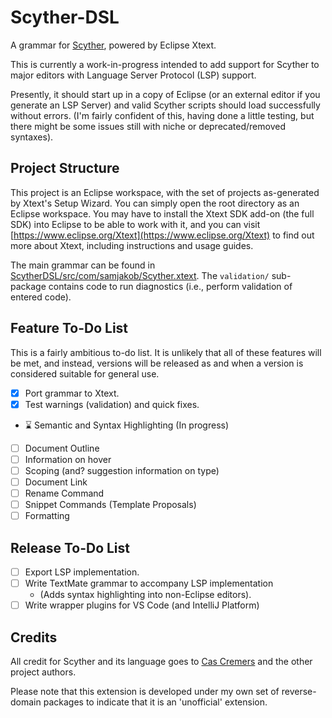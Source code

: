 # Scyther-DSL
A grammar for [Scyther](https://github.com/cascremers/scyther), powered by Eclipse Xtext.

This is currently a work-in-progress intended to add support for Scyther to major
editors with Language Server Protocol (LSP) support.

Presently, it should start up in a copy of Eclipse (or an external editor if you generate
an LSP Server) and valid Scyther scripts should load successfully without errors. (I'm fairly
confident of this, having done a little testing, but there might be some issues still with
niche or deprecated/removed syntaxes).

## Project Structure

This project is an Eclipse workspace, with the set of projects as-generated by Xtext's
Setup Wizard. You can simply open the root directory as an Eclipse workspace. You may have
to install the Xtext SDK add-on (the full SDK) into Eclipse to be able to work with it,
and you can visit [https://www.eclipse.org/Xtext](https://www.eclipse.org/Xtext) to find out
more about Xtext, including instructions and usage guides.

The main grammar can be found in [ScytherDSL/src/com/samjakob/Scyther.xtext](ScytherDSL/src/com/samjakob/Scyther.xtext).
The `validation/` sub-package contains code to run diagnostics (i.e., perform validation
of entered code).

## Feature To-Do List

This is a fairly ambitious to-do list. It is unlikely that all of these features will be met,
and instead, versions will be released as and when a version is considered suitable for general
use.

- [x] Port grammar to Xtext.
- [x] Test warnings (validation) and quick fixes.
- ⌛ Semantic and Syntax Highlighting (In progress)
- [ ] Document Outline
- [ ] Information on hover
- [ ] Scoping (and? suggestion information on type)
- [ ] Document Link
- [ ] Rename Command
- [ ] Snippet Commands (Template Proposals)
- [ ] Formatting

## Release To-Do List

- [ ] Export LSP implementation.
- [ ] Write TextMate grammar to accompany LSP implementation
    - (Adds syntax highlighting into non-Eclipse editors).
- [ ] Write wrapper plugins for VS Code (and IntelliJ Platform)

## Credits

All credit for Scyther and its language goes to [Cas Cremers](https://github.com/cascremers)
and the other project authors.

Please note that this extension is developed under my own set of reverse-domain packages to
indicate that it is an 'unofficial' extension.

